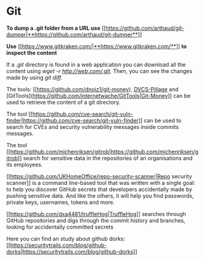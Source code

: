 # Git


**To dump a .git folder from a URL use** [[https://github.com/arthaud/git-dumper|**https://github.com/arthaud/git-dumper**]]

**Use** [[https://www.gitkraken.com/|**https://www.gitkraken.com/**]] **to inspect the content**

If a _.git_ directory is found in a web application you can download all the content using _wget -r http://web.com/.git._ Then, you can see the changes made by using _git diff_.

The tools: [[https://github.com/dnoiz1/git-money), [DVCS-Pillage](https://github.com/evilpacket/DVCS-Pillage) and [GitTools](https://github.com/internetwache/GitTools|Git-Money]] can be used to retrieve the content of a git directory.

The tool [[https://github.com/cve-search/git-vuln-finder|https://github.com/cve-search/git-vuln-finder]] can be used to search for CVEs and security vulnerability messages inside commits messages.

The tool [[https://github.com/michenriksen/gitrob|https://github.com/michenriksen/gitrob]] search for sensitive data in the repositories of an organisations and its employees.

[[https://github.com/UKHomeOffice/repo-security-scanner|Repo security scanner]] is a command line-based tool that was written with a single goal: to help you discover GitHub secrets that developers accidentally made by pushing sensitive data. And like the others, it will help you find passwords, private keys, usernames, tokens and more.

[[https://github.com/dxa4481/truffleHog|TruffleHog]] searches through GitHub repositories and digs through the commit history and branches, looking for accidentally committed secrets

Here you can find an study about github dorks: [[https://securitytrails.com/blog/github-dorks|https://securitytrails.com/blog/github-dorks]]



